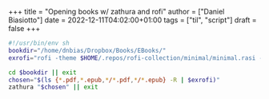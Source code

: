 +++
title = "Opening books w/ zathura and rofi"
author = ["Daniel Biasiotto"]
date = 2022-12-11T04:02:00+01:00
tags = ["til", "script"]
draft = false
+++

```bash
#!/usr/bin/env sh
bookdir="/home/dnbias/Dropbox/Books/EBooks/"
exrofi="rofi -theme $HOME/.repos/rofi-collection/minimal/minimal.rasi -i -lines 10 -dmenu -p Read"

cd $bookdir || exit
chosen="$(ls {*.pdf,*.epub,*/*.pdf,*/*.epub} -R | $exrofi)"
zathura "$chosen" || exit
```
